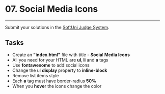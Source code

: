 # 07. Social Media Icons
------
Submit your solutions in the [SoftUni Judge System](https://judge.softuni.bg/Contests/1237/Position-and-Float).

## Tasks
* Create an **"index.html"** file with title - **Social Media Icons**
* All you need for your HTML are **ul**, **li** and **a** tags
* Use **fontawesome** to add social icons
* Change the ul **display** property to **inline-block**
* Remove list items style
* Each **a** tag must have border-radius **50%**
* When you **hover** the icons change the color